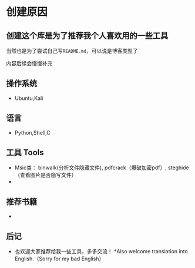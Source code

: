 创建原因
====
创建这个库是为了推荐我个人喜欢用的一些工具
----
当然也是为了尝试自己写`README.md`，可以说是博客类型了

内容后续会慢慢补充

## 操作系统 
   * Ubuntu,Kali
## 语言 
   * Python,Shell,C

## 工具 Tools 
   * Msic类： binwalk(分析文件隐藏文件), pdfcrack（爆破加密pdf）, steghide（查看图片是否隐写文件）
   * 
## 推荐书籍  
   - 
## 后记 
   * 也欢迎大家推荐给我一些工具，多多交流！
   *Also welcome translation into English.（Sorry for my bad English）

